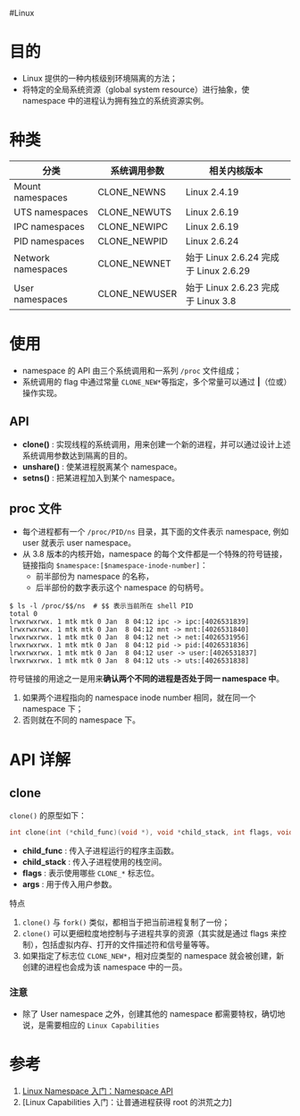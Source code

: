 #Linux
# 目的
- Linux 提供的一种内核级别环境隔离的方法；
- 将特定的全局系统资源（global system resource）进行抽象，使 namespace 中的进程认为拥有独立的系统资源实例。

# 种类
| 分类               | 系统调用参数  | 相关内核版本                           |
| ------------------ | ------------- | -------------------------------------- |
| Mount namespaces   | CLONE_NEWNS   | Linux 2.4.19                           |
| UTS namespaces     | CLONE_NEWUTS  | Linux 2.6.19                           |
| IPC namespaces     | CLONE_NEWIPC  | Linux 2.6.19                           |
| PID namespaces     | CLONE_NEWPID  | Linux 2.6.24                           |
| Network namespaces | CLONE_NEWNET  | 始于 Linux 2.6.24 完成于  Linux 2.6.29 |
| User namespaces    | CLONE_NEWUSER | 始于 Linux 2.6.23 完成于  Linux 3.8    |

# 使用
- namespace 的 API 由三个系统调用和一系列 `/proc` 文件组成；
- 系统调用的 flag 中通过常量 `CLONE_NEW*`等指定，多个常量可以通过 **|**（位或）操作实现。

## API
-   **clone()** : 实现线程的系统调用，用来创建一个新的进程，并可以通过设计上述系统调用参数达到隔离的目的。
-   **unshare()** : 使某进程脱离某个 namespace。
-   **setns()** : 把某进程加入到某个 namespace。

## proc 文件
- 每个进程都有一个 `/proc/PID/ns` 目录，其下面的文件表示 namespace, 例如 user 就表示 user namespace。
- 从 3.8 版本的内核开始，namespace 的每个文件都是一个特殊的符号链接，链接指向 `$namespace:[$namespace-inode-number]`：
	- 前半部份为 namespace 的名称，
	- 后半部份的数字表示这个 namespace 的句柄号。

```shell
$ ls -l /proc/$$/ns  # $$ 表示当前所在 shell PID
total 0
lrwxrwxrwx. 1 mtk mtk 0 Jan  8 04:12 ipc -> ipc:[4026531839]
lrwxrwxrwx. 1 mtk mtk 0 Jan  8 04:12 mnt -> mnt:[4026531840]
lrwxrwxrwx. 1 mtk mtk 0 Jan  8 04:12 net -> net:[4026531956]
lrwxrwxrwx. 1 mtk mtk 0 Jan  8 04:12 pid -> pid:[4026531836]
lrwxrwxrwx. 1 mtk mtk 0 Jan  8 04:12 user -> user:[4026531837]
lrwxrwxrwx. 1 mtk mtk 0 Jan  8 04:12 uts -> uts:[4026531838]
```

符号链接的用途之一是用来**确认两个不同的进程是否处于同一 namespace 中**。
1. 如果两个进程指向的 namespace inode number 相同，就在同一个 namespace 下；
2. 否则就在不同的 namespace 下。

# API 详解
## clone
`clone()` 的原型如下：
```c
int clone(int (*child_func)(void *), void *child_stack, int flags, void *arg);
```
-   **child_func** : 传入子进程运行的程序主函数。
-   **child_stack** : 传入子进程使用的栈空间。
-   **flags** : 表示使用哪些 `CLONE_*` 标志位。
-   **args** : 用于传入用户参数。

特点
1. `clone()` 与 `fork()` 类似，都相当于把当前进程复制了一份；
2. `clone()` 可以更细粒度地控制与子进程共享的资源（其实就是通过 flags 来控制），包括虚拟内存、打开的文件描述符和信号量等等。
3. 如果指定了标志位 `CLONE_NEW*`，相对应类型的 namespace 就会被创建，新创建的进程也会成为该 namespace 中的一员。

### 注意
- 除了 User namespace 之外，创建其他的 namespace 都需要特权，确切地说，是需要相应的 `Linux Capabilities`

# 参考
1. [Linux Namespace 入门：Namespace API](https://cloud.tencent.com/developer/article/1583922)
2. [Linux Capabilities 入门：让普通进程获得 root 的洪荒之力]